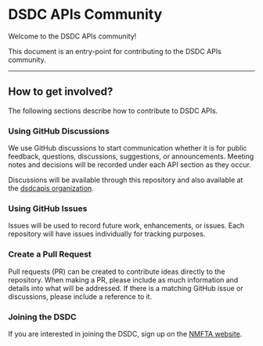 # DSDC APIs Community

Welcome to the DSDC APIs community!

This document is an entry-point for contributing to the DSDC APIs community.
_______
## How to get involved?

The following sections describe how to contribute to DSDC APIs.

### Using GitHub Discussions

We use GitHub discussions to start communication whether it is for public feedback, questions, discussions, suggestions, or announcements. Meeting notes and decisions will be recorded under each API section as they occur.

Discussions will be available through this repository and also available at the [dsdcapis organization](https://github.com/orgs/dsdcapis/discussions).

### Using GitHub Issues

Issues will be used to record future work, enhancements, or issues. Each repository will have issues individually for tracking purposes.

### Create a Pull Request

Pull requests (PR) can be created to contribute ideas directly to the repository. When making a PR, please include as much information and details into what will be addressed. If there is a matching GitHub issue or discussions, please include a reference to it.

### Joining the DSDC

If you are interested in joining the DSDC, sign up on the [NMFTA website](https://nmfta.org/digital-standards-development/).
